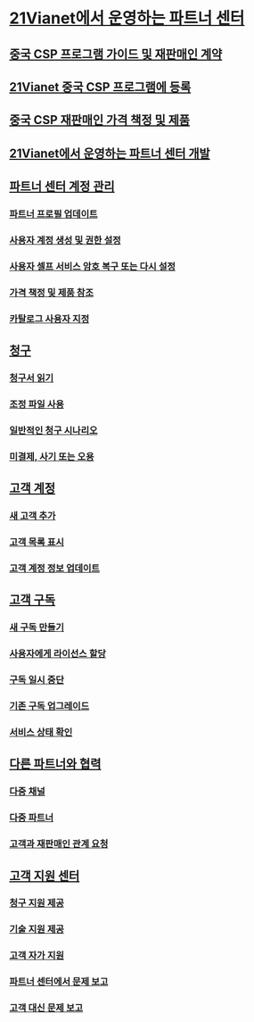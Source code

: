 # [21Vianet에서 운영하는 파트너 센터](index.md)
## [중국 CSP 프로그램 가이드 및 재판매인 계약](csp-program-guide-and-agreements.md)
## [21Vianet 중국 CSP 프로그램에 등록](enrolling-in-the-csp-program.md)
## [중국 CSP 재판매인 가격 책정 및 제품](see-offers-and-pricing.md)
## [21Vianet에서 운영하는 파트너 센터 개발](develop-for-partner-center.md)
## [파트너 센터 계정 관리](partner-center-account-setup.md)
### [파트너 프로필 업데이트](update-your-partner-profile.md)
### [사용자 계정 생성 및 권한 설정](create-user-accounts-and-set-permissions.md)
### [사용자 셀프 서비스 암호 복구 또는 다시 설정](reset-a-user-password.md)
### [가격 책정 및 제품 참조](see-offers-and-pricing.md)
### [카탈로그 사용자 지정](customize-the-catalog.md)
## [청구](billing.md)
### [청구서 읽기](read-your-bill.md)
### [조정 파일 사용](use-the-reconciliation-files.md)
### [일반적인 청구 시나리오](common-billing-scenarios.md)
### [미결제, 사기 또는 오용](non-payment-fraud-or-misuse.md)
## [고객 계정](customer-accounts.md)
### [새 고객 추가](add-a-new-customer.md)
### [고객 목록 표시](see-your-customer-list.md)
### [고객 계정 정보 업데이트](update-customer-account-info.md)
## [고객 구독](customer-subscriptions.md)
### [새 구독 만들기](create-a-new-subscription.md)
### [사용자에게 라이선스 할당](assign-licenses-to-users.md)
### [구독 일시 중단](suspend-a-subscription.md)
### [기존 구독 업그레이드](add-licenses-or-services-to-an-existing-subscription.md)
### [서비스 상태 확인](check-service-health.md)
## [다른 파트너와 협력](work-with-other-partners.md)
### [다중 채널](multichannel.md)
### [다중 파트너](multipartner.md)
### [고객과 재판매인 관계 요청](request-a-relationship-with-a-customer.md)
## [고객 지원 센터](customer-support.md)
### [청구 지원 제공](provide-billing-support.md)
### [기술 지원 제공](provide-technical-support.md)
### [고객 자가 지원](customer-self-support.md)
### [파트너 센터에서 문제 보고](report-problems-with-partner-center.md)
### [고객 대신 문제 보고](report-problems-on-behalf-of-a-customer.md)